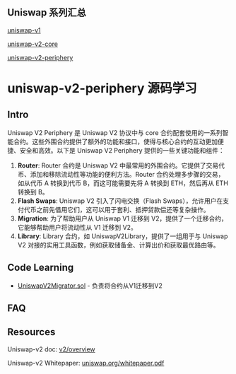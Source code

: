 ## Uniswap 系列汇总

[uniswap-v1](https://github.com/Louis-XWB/Uniswap-v1/)

[uniswap-v2-core](https://github.com/Louis-XWB/uniswap-v2-core)

[uniswap-v2-periphery](https://github.com/Louis-XWB/uniswap-v2-periphery)


# uniswap-v2-periphery 源码学习

## Intro

Uniswap V2 Periphery 是 Uniswap V2 协议中与 core 合约配套使用的一系列智能合约。这些外围合约提供了额外的功能和接口，使得与核心合约的互动更加便捷、安全和高效。以下是 Uniswap V2 Periphery 提供的一些关键功能和组件：

1) **Router**: Router 合约是 Uniswap V2 中最常用的外围合约。它提供了交易代币、添加和移除流动性等功能的便利方法。Router 合约处理多步骤的交易，如从代币 A 转换到代币 B，而这可能需要先将 A 转换到 ETH，然后再从 ETH 转换到 B。
2) **Flash Swaps**: Uniswap V2 引入了闪电交换（Flash Swaps），允许用户在支付代币之前先借用它们，这可以用于套利、抵押贷款偿还等复杂操作。
3) **Migration**: 为了帮助用户从 Uniswap V1 迁移到 V2，提供了一个迁移合约，它能够帮助用户将流动性从 V1 迁移到 V2。
4) **Library**: Library 合约，如 UniswapV2Library，提供了一组用于与 Uniswap V2 对接的实用工具函数，例如获取储备金、计算出价和获取最优路由等。

## Code Learning

* [UniswapV2Migrator.sol](https://github.com/Louis-XWB/uniswap-v2-periphery/blob/master/contracts/UniswapV2Migrator.sol) - 负责将合约从V1迁移到V2



## FAQ




## Resources

Uniswap-v2 doc: [v2/overview](https://docs.uniswap.org/contracts/v2/overview)

Uniswap-v2 Whitepaper: [uniswap.org/whitepaper.pdf](https://docs.uniswap.org/whitepaper.pdf)
